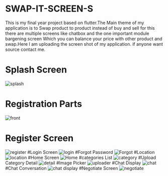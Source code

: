 # SWAP-IT-SCREEN-S
This is my final year project based on flutter.The Main theme of my application is to Swap product to product instead of buy and sell for this there are multiple screens like chatbox and the one important module bargening screen Which you can balance your price with other product and swap.Here I am uploading the screen shot of my application. if anyone want source contact me.
# Splash Screen
![splash](https://user-images.githubusercontent.com/106931101/172442895-c8e0969b-b250-4a74-b8a8-3e65e6d91acb.jpeg)
# Registration Parts
![front](https://user-images.githubusercontent.com/106931101/172443175-ff75ce14-83f5-4ead-86f6-b02dae43d72e.jpeg)
# Register Screen
![register](https://user-images.githubusercontent.com/106931101/172444413-223266cc-19e2-4087-874a-8bc9d2c8a79c.jpeg)
#Login Screen
![login](https://user-images.githubusercontent.com/106931101/172444447-ce9cb699-4ea6-4c62-a4e3-bafd8666cc0a.jpeg)
#Forgot Password
![Forgot](https://user-images.githubusercontent.com/106931101/172444712-0ce8e41d-3c03-408c-b10f-c71e2ea29634.jpeg)
#Location
![location](https://user-images.githubusercontent.com/106931101/172444771-62a8cf25-e519-4ee1-b670-726bda251e7d.jpeg)
#Home Screen
![Home](https://user-images.githubusercontent.com/106931101/172444803-ef094e75-11a8-4765-933a-68426a736278.jpg)
#categories List
![category](https://user-images.githubusercontent.com/106931101/172444862-8f578746-a763-48e3-b845-c372e0c45bc8.jpeg)
#Upload Category Detail
![detail](https://user-images.githubusercontent.com/106931101/172444943-00f8e503-0154-4eaf-9180-317baa8d824f.jpeg)
#Image Picker
![uploader](https://user-images.githubusercontent.com/106931101/172444982-8d2bc4ff-d0b3-47b9-b364-9fc98386179b.jpeg)
#Chat Display
![chat](https://user-images.githubusercontent.com/106931101/172445036-bb838ed0-0a13-4e82-9f4d-fb5c23e92a20.jpeg)
#Chat Conversation
![chat display](https://user-images.githubusercontent.com/106931101/172445083-bf0f846f-2213-4251-b898-f6875673d112.jpeg)
#Negotiate Screen
![negotiate](https://user-images.githubusercontent.com/106931101/172445137-21693330-6532-4f76-8b01-ee7e47caaa49.jpeg)
